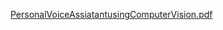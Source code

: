 [PersonalVoiceAssiatantusingComputerVision.pdf](https://github.com/user-attachments/files/16398295/PersonalVoiceAssiatantusingComputerVision.pdf)
